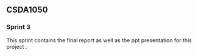 ## CSDA1050

### Sprint 3

This sprint contains the final report as well as the ppt presentation for this project .
